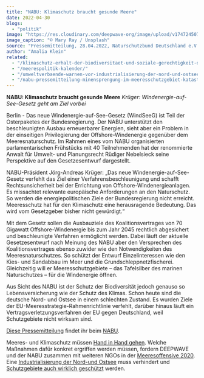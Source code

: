 ```yaml
---
title: "NABU: Klimaschutz braucht gesunde Meere"
date: 2022-04-30
blogs: 
  - "politik"
image: "https://res.cloudinary.com/deepwave-org/image/upload/v1747245070/deepwave.org/mary_ray_unsplash_offshore_windpark-scaled.jpg"
image_caption: "© Mary Ray / Unsplash"
source: "Pressemitteilung, 28.04.2022, Naturschutzbund Deutschland e.V."
author: "Amalia Klein"
related: 
  - "/klimaschutz-erhalt-der-biodiversitaet-und-soziale-gerechtigkeit-diese-aufgaben-lassen-sich-nur-im-dreiklang-loesen/"
  - "/meerespolitik-kalender/"
  - "/umweltverbaende-warnen-vor-industrialisierung-der-nord-und-ostsee/"
  - "/nabu-pressemitteilung-minensprengung-im-meeresschutzgebiet-katastrophal-fuer-natur/"
---
```


**NABU: Klimaschutz braucht gesunde Meere** _Krüger: Windenergie-auf-See-Gesetz geht am Ziel vorbei_

Berlin - Das neue Windenergie-auf-See-Gesetz (WindSeeG) ist Teil der Osterpaketes der Bundesregierung. Der NABU unterstützt den beschleunigten Ausbau erneuerbarer Energien, sieht aber ein Problem in der einseitigen Privilegierung der Offshore-Windenergie gegenüber dem Meeresnaturschutz. Im Rahmen eines vom NABU organisierten parlamentarischen Frühstücks mit 40 Teilnehmenden hat der renommierte Anwalt für Umwelt- und Planungsrecht Rüdiger Nebelsieck seine Perspektive auf den Gesetzesentwurf dargestellt.

NABU-Präsident Jörg-Andreas Krüger: „Das neue Windenergie-auf-See-Gesetz verfehlt das Ziel einer Verfahrensbeschleunigung und schafft Rechtsunsicherheit bei der Errichtung von Offshore-Windenergieanlagen. Es missachtet relevante europäische Anforderungen an den Naturschutz. So werden die energiepolitischen Ziele der Bundesregierung nicht erreicht. Meeresschutz hat für den Klimaschutz eine herausragende Bedeutung. Das wird vom Gesetzgeber bisher nicht gewürdigt.“

Mit dem Gesetz sollen die Ausbauziele des Koalitionsvertrages von 70 Gigawatt Offshore-Windenergie bis zum Jahr 2045 rechtlich abgesichert und beschleunigte Verfahren ermöglicht werden. Dabei läuft der aktuelle Gesetzesentwurf nach Meinung des NABU aber den Versprechen des Koalitionsvertrages ebenso zuwider wie den Notwendigkeiten des Meeresnaturschutzes. So schützt der Entwurf Einzelinteressen wie den Kies- und Sandabbau im Meer und die Grundschleppnetzfischerei. Gleichzeitig will er Meeresschutzgebiete – das Tafelsilber des marinen Naturschutzes – für die Windenergie öffnen.

Aus Sicht des NABU ist der Schutz der Biodiversität jedoch genauso so Lebensversicherung wie der Schutz des Klimas. Schon heute sind die deutsche Nord- und Ostsee in einem schlechten Zustand. Es wurden Ziele der EU-Meeresstrategie-Rahmenrichtlinie verfehlt, darüber hinaus läuft ein Vertragsverletzungsverfahren der EU gegen Deutschland, weil Schutzgebiete nicht wirksam sind.

[Diese Pressemitteilung](https://www.nabu.de/presse/pressemitteilungen/index.php?popup=true&show=34272&db=presseservice) findet ihr beim [NABU](https://www.nabu.de/).

Meeres- und Klimaschutz müssen [Hand in Hand gehen](https://www.deepwave.org/klimaschutz-erhalt-der-biodiversitaet-und-soziale-gerechtigkeit-diese-aufgaben-lassen-sich-nur-im-dreiklang-loesen/). Welche Maßnahmen dafür konkret ergriffen werden müssen, fordern DEEPWAVE und der NABU zusammen mit weiteren NGOs in der [Meeresoffensive 2020](https://www.deepwave.org/meerespolitik-kalender/). Eine [Industrialisierung der Nord-und Ostsee](https://www.deepwave.org/umweltverbaende-warnen-vor-industrialisierung-der-nord-und-ostsee/) muss verhindert und [Schutzgebiete auch wirklich geschützt](https://www.deepwave.org/nabu-pressemitteilung-minensprengung-im-meeresschutzgebiet-katastrophal-fuer-natur/) werden.
